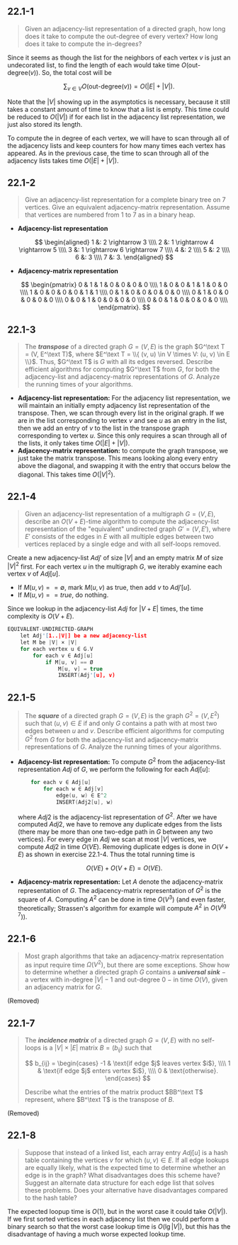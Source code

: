 ## 22.1-1

> Given an adjacency-list representation of a directed graph, how long does it take to compute the $\text{out-degree}$ of every vertex? How long does it take to compute the $\text{in-degree}s$?

Since it seems as though the list for the neighbors of each vertex $v$ is just an undecorated list, to find the length of each would take time $O(\text{out-degree}(v))$. So, the total cost will be

$$\sum_{v \in V}O(\text{out-degree}(v)) = O(|E| + |V|).$$

Note that the $|V|$ showing up in the asymptotics is necessary, because it still takes a constant amount of time to know that a list is empty. This time could be reduced to $O(|V|)$ if for each list in the adjacency list representation, we just also stored its length.

To compute the in degree of each vertex, we will have to scan through all of the adjacency lists and keep counters for how many times each vertex has appeared. As in the previous case, the time to scan through all of the adjacency lists takes time $O(|E| + |V|)$.

## 22.1-2

> Give an adjacency-list representation for a complete binary tree on $7$ vertices. Give an equivalent adjacency-matrix representation. Assume that vertices are numbered from $1$ to $7$ as in a binary heap.

- **Adjacency-list representation**

    $$
    \begin{aligned}
    1 &: 2 \rightarrow 3 \\\\
    2 &: 1 \rightarrow 4 \rightarrow 5 \\\\
    3 &: 1 \rightarrow 6 \rightarrow 7 \\\\
    4 &: 2 \\\\
    5 &: 2 \\\\
    6 &: 3 \\\\
    7 &: 3.
    \end{aligned}
    $$

- **Adjacency-matrix representation**

    $$
    \begin{pmatrix}
    0 & 1 & 1 & 0 & 0 & 0 & 0 \\\\
    1 & 0 & 0 & 1 & 1 & 0 & 0 \\\\
    1 & 0 & 0 & 0 & 0 & 1 & 1 \\\\
    0 & 1 & 0 & 0 & 0 & 0 & 0 \\\\
    0 & 1 & 0 & 0 & 0 & 0 & 0 \\\\
    0 & 0 & 1 & 0 & 0 & 0 & 0 \\\\
    0 & 0 & 1 & 0 & 0 & 0 & 0 \\\\
    \end{pmatrix}.
    $$

## 22.1-3

> The **_transpose_** of a directed graph $G = (V, E)$ is the graph $G^\text T = (V, E^\text T)$, where $E^\text T = \\{ (v, u) \in V \times V: (u, v) \in E \\}$. Thus, $G^\text T$ is $G$ with all its edges reversed. Describe efficient algorithms for computing $G^\text T$ from $G$, for both the adjacency-list and adjacency-matrix representations of $G$. Analyze the running times of your algorithms.

- **Adjacency-list representation:** For the adjacency list representation, we will maintain an initially empty adjacency list representation of the transpose. Then, we scan through every list in the original graph. If we are in the list corresponding to vertex $v$ and see $u$ as an entry in the list, then we add an entry of $v$ to the list in the transpose graph corresponding to vertex $u$. Since this only requires a scan through all of the lists, it only takes time $O(|E| + |V|)$.
- **Adjacency-matrix representation:** to compute the graph transpose, we just take the matrix transpose. This means looking along every entry above the diagonal, and swapping it with the entry that occurs below the diagonal. This takes time $O(|V|^2)$.

## 22.1-4

> Given an adjacency-list representation of a multigraph $G = (V, E)$, describe an $O(V + E)$-time algorithm to compute the adjacency-list representation of the "equivalent" undirected graph $G' = (V, E')$, where $E'$ consists of the edges in $E$ with all multiple edges between two vertices replaced by a single edge and with all self-loops removed.

Create a new adjacency-list $Adj'$ of size $|V|$ and an empty matrix $M$ of size $|V|^2$ first.
For each vertex $u$ in the multigraph $G$, we iterably examine each vertex $v$ of $Adj[u]$.

- If $M(u, v) == \emptyset$, mark $M(u, v)$ as $\text{true}$, then add $v$ to $Adj'[u]$.
- If $M(u, v) == true$, do nothing.

Since we lookup in the adjacency-list $Adj$ for $|V + E|$ times, the time complexity is $O(V + E)$.

```cpp
EQUIVALENT-UNDIRECTED-GRAPH
    let Adj'[1..|V|] be a new adjacency-list
    let M be |V| × |V|
    for each vertex u ∈ G.V
        for each v ∈ Adj[u]
            if M[u, v] == Ø
                M[u, v] = true
                INSERT(Adj'[u], v)
```

## 22.1-5

> The **_square_** of a directed graph $G = (V, E)$ is the graph $G^2 = (V, E^2)$ such that $(u, v) \in E$ if and only $G$ contains a path with at most two edges between $u$ and $v$. Describe efficient algorithms for computing $G^2$ from $G$ for both the adjacency-list and adjacency-matrix representations of $G$. Analyze the running times of your algorithms.

- **Adjacency-list representation:** To compute $G^2$ from the adjacency-list representation $Adj$ of $G$, we perform the following for each $Adj[u]$:

    ```cpp
        for each v ∈ Adj[u]
            for each w ∈ Adj[v]
                edge(u, w) ∈ E^2
                INSERT(Adj2[u], w)
    ```

    where $Adj2$ is the adjacency-list representation of $G^2$. After we have computed $Adj2$, we have to remove any duplicate edges from the lists (there may be more than one two-edge path in $G$ between any two vertices). For every edge in $Adj$ we scan at most $|V|$ vertices, we compute $Adj2$ in time $O(VE)$. Removing duplicate edges is done in $O(V + E)$ as shown in exercise 22.1-4. Thus the total running time is

    $$O(VE) + O(V + E) = O(VE).$$

- **Adjacency-matrix representation:** Let $A$ denote the adjacency-matrix representation of $G$. The adjacency-matrix representation of $G^2$ is the square of $A$. Computing $A^2$ can be done in time $O(V^3)$ (and even faster, theoretically; Strassen's algorithm for example will compute $A^2$ in $O(V^{\lg 7})$).

## 22.1-6

> Most graph algorithms that take an adjacency-matrix representation as input require time $\Omega(V^2)$, but there are some exceptions. Show how to determine whether a directed graph $G$ contains a **_universal sink_** $-$ a vertex with $\text{in-degree}$ $|V| - 1$ and $\text{out-degree}$ $0$ $-$ in time $O(V)$, given an adjacency matrix for $G$.

(Removed)

## 22.1-7

> The **_incidence matrix_** of a directed graph $G = (V, E)$ with no self-loops is a $|V| \times |E|$ matrix $B = (b_{ij})$ such that
>
> $$
> b_{ij} =
> \begin{cases}
> -1 & \text{if edge $j$ leaves vertex $i$}, \\\\
>  1 & \text{if edge $j$ enters vertex $i$}, \\\\
>  0 & \text{otherwise}.
> \end{cases}
> $$
>
> Describe what the entries of the matrix product $BB^\text T$ represent, where $B^\text T$ is the transpose of $B$.

(Removed)

## 22.1-8

> Suppose that instead of a linked list, each array entry $Adj[u]$ is a hash table containing the vertices $v$ for which $(u, v) \in E$. If all edge lookups are equally likely, what is the expected time to determine whether an edge is in the graph? What disadvantages does this scheme have? Suggest an alternate data structure for each edge list that solves these problems. Does your alternative have disadvantages compared to the hash table?

The expected loopup time is $O(1)$, but in the worst case it could take $O(|V|)$. If we first sorted vertices in each adjacency list then we could perform a binary search so that the worst case lookup time is $O(\lg |V|)$, but this has the disadvantage of having a much worse expected lookup time.
